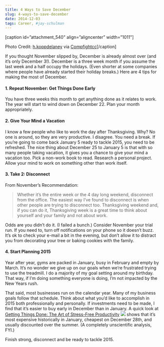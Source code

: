 ```yaml
---
title: 4 Ways to Save December
slug: 4-ways-to-save-december
date: 2014-12-03
tags: Career, #jay-schulman
---
```


[caption id=”attachment_540" align=”aligncenter” width=”1011"]

Photo Credit: [h.koppdelaney](https://www.flickr.com/photos/16230215@N08/4216441039/) via [Compfight](http://compfight.com)[cc](https://creativecommons.org/licenses/by-nd/2.0/)[/caption]

If you thought November slipped by, December is already almost over (and it’s only December 3!). December is a three week month if you assume the last week and a half occupy the holidays. (Even shorter at some companies where people have already started their holiday breaks.) Here are 4 tips for making the most of December.

#### 1. Repeat November: Get Things Done Early

You have three weeks this month to get anything done as it relates to work. The year will start to wind down on December 22. Plan your month appropriately.

#### 2. Give Your Mind a Vacation

I know a few people who like to work the day after Thanksgiving. Why? No one is around, so they are very productive. I disagree. You need a break. If you’re going to come back January 5 ready to tackle 2015, you need to be refreshed. The nice thing about December 25 to January 5 is that with so many people taking vacation, it gives you a chance to give your mind a vacation too. Pick a non-work book to read. Research a personal project. Allow your mind to work on something other than work itself.

#### 3. Take 2: Disconnect

From November’s Recommendation:

> Whether it’s the entire week or the 4 day long weekend, disconnect from the office. The easiest way I’ve found to disconnect is when other people are trying to disconnect too. Thanksgiving weekend and, if you can do it, Thanksgiving week is a great time to think about yourself and your family and not about work.

Odds are you didn’t do it. (I failed a bunch.) Consider November your trial run. If you need to, turn off notifications on your phone so it doesn’t buzz. It’s ok to check your e-mail a bit in the evening, but don’t allow it to distract you from decorating your tree or baking cookies with the family.

#### 4. Start Planning 2015

Year after year, gyms are packed in January, busy in February and empty by March. It’s no wonder we give up on our goals when we’re frustrated trying to use the treadmill. I do a majority of my goal setting around my birthday. That way, if I’m doing something everyone is doing, I’m not impacted by the New Years rush.

That said, most businesses run on the calendar year. Many of my business goals follow that schedule. Think about what you’d like to accomplish in 2015 both professionally and personally. If investments need to be made, I find that it’s easier to buy early in December than in January. A quick look at [Getting Things Done: The Art of Stress-Free Productivity](http://www.amazon.com/gp/product/0142000280/ref=as_li_tl?ie=UTF8&amp;camp=1789&amp;creative=390957&amp;creativeASIN=0142000280&amp;linkCode=as2&amp;tag=schlubnet-20&amp;linkId=5EFD4YKNSLEA6SL4)
![](__GHOST_URL__/content/images/max/800/0-7S5CeZ_jeFWiaK8B.gif)
shows that it’s most expensive historically in January, cheapest on December 28th, and usually discounted over the summer. (A completely unscientific analysis, FYI.)

Finish strong, disconnect and be ready to tackle 2015.
